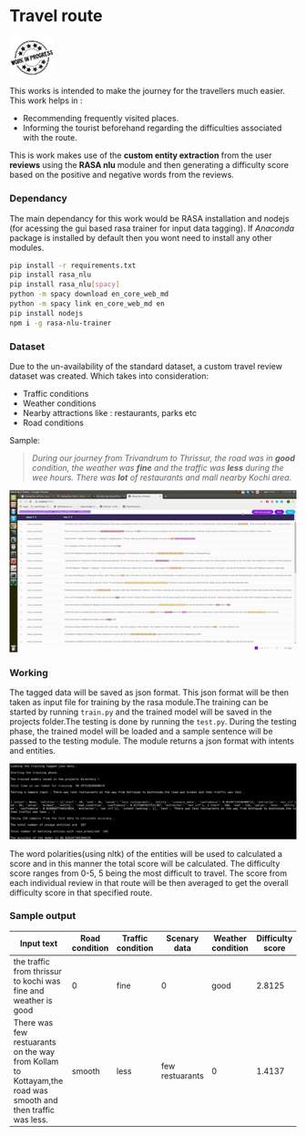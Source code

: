 # Travel route
<img src="https://github.com/sooraj-sudhakar/Travel_route/blob/master/Misc/underprogress.jpg" width="78">

This works is intended to make the journey for the travellers much easier. This work helps in :
- Recommending frequently visited places.
- Informing the tourist beforehand regarding the difficulties associated with the route.

This is work makes use of the **custom entity extraction** from the user **reviews** using the **RASA nlu** module and then generating a difficulty score based on the positive and negative words from the reviews. 

### Dependancy
The main dependancy for this work would be RASA installation and nodejs (for acessing the gui based rasa trainer for input data tagging). If *Anaconda* package is installed by default then you wont need to install any other modules. 
```sh
pip install -r requirements.txt
pip install rasa_nlu
pip install rasa_nlu[spacy]
python -m spacy download en_core_web_md
python -m spacy link en_core_web_md en
pip install nodejs
npm i -g rasa-nlu-trainer
```
### Dataset
Due to the un-availability of the standard dataset, a custom travel review dataset was created. Which takes into consideration:
- Traffic conditions
- Weather conditions
- Nearby attractions like : restaurants, parks etc
- Road conditions

Sample:
> *During our journey from Trivandrum to Thrissur, the road was in **good** condition, the weather was **fine** and the traffic was **less** during the wee hours. There was **lot** of restaurants and mall nearby Kochi area.*

<img src="https://github.com/sooraj-sudhakar/Travel_route/blob/master/data_taggin.gif" width="1024">

### Working
The tagged data will be saved as json format. This json format will be then taken as input file for training by the rasa module.The training can be started by running `train.py` and the trained model will be saved in the projects folder.The testing is done by running the `test.py`. During the testing phase, the trained model will be loaded and a sample sentence will be passed to the testing module. The module returns a json format with intents and entities. 

<img src="https://github.com/sooraj-sudhakar/Travel_route/blob/master/output.png" width="1024">

The word polarities(using nltk) of the entities will be used to calculated a score and in this manner the total score will be calculated. The difficulty score ranges from 0-5, 5 being the most difficult to travel. The score from each individual review in that route will be then averaged to get the overall difficulty score in that specified route. 
### Sample output

| Input text | Road condition |Traffic condition | Scenary data | Weather condition | Difficulty score |
| ------ | ------ | ------ | ------ | ------ | ------ |
| the traffic from thrissur to kochi was fine and weather is good |0 |fine |0 |good |2.8125
| There was few restuarants on the way from Kollam to Kottayam,the road was smooth and then traffic was less. |smooth |less |few restuarants |0 |1.4137
